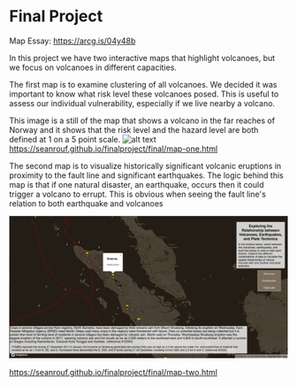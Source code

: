 # Final Project

Map Essay: https://arcg.is/04y48b

In this project we have two interactive maps that highlight volcanoes, but we focus on volcanoes in different capacities. 


The first map is to examine clustering of all volcanoes. We decided it was important to know what risk level these volcanoes posed. This is useful to assess our individual vulnerability, especially if we live nearby a volcano. 



This image is a still of the map that shows a volcano in the far reaches of Norway  and it shows that the risk level and the hazard level are both defined at 1 on a 5 point scale. 
![alt text](https://seanrouf.github.io/finalproject/final/Annotation%202020-04-10%20195233.png "Logo Title Text 1")
https://seanrouf.github.io/finalproject/final/map-one.html



The second map is to visualize historically significant volcanic eruptions in proximity to the fault line and significant earthquakes. The logic behind this map is that if one natural disaster, an earthquake, occurs then it could trigger a volcano to errupt. This is obvious when seeing the fault line's relation to both earthquake and volcanoes




 
 
![alt text](https://raw.githubusercontent.com/UBC-GEOB472-Spring2020/ezizic-web/master/sinabung.png
 "Logo Title Text 1")

https://seanrouf.github.io/finalproject/final/map-two.html

